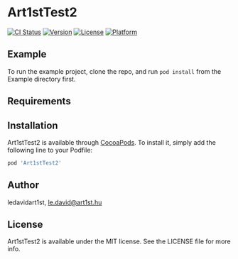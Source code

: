 # Art1stTest2

[![CI Status](https://img.shields.io/travis/ledavidart1st/Art1stTest2.svg?style=flat)](https://travis-ci.org/ledavidart1st/Art1stTest2)
[![Version](https://img.shields.io/cocoapods/v/Art1stTest2.svg?style=flat)](https://cocoapods.org/pods/Art1stTest2)
[![License](https://img.shields.io/cocoapods/l/Art1stTest2.svg?style=flat)](https://cocoapods.org/pods/Art1stTest2)
[![Platform](https://img.shields.io/cocoapods/p/Art1stTest2.svg?style=flat)](https://cocoapods.org/pods/Art1stTest2)

## Example

To run the example project, clone the repo, and run `pod install` from the Example directory first.

## Requirements

## Installation

Art1stTest2 is available through [CocoaPods](https://cocoapods.org). To install
it, simply add the following line to your Podfile:

```ruby
pod 'Art1stTest2'
```

## Author

ledavidart1st, le.david@art1st.hu

## License

Art1stTest2 is available under the MIT license. See the LICENSE file for more info.
